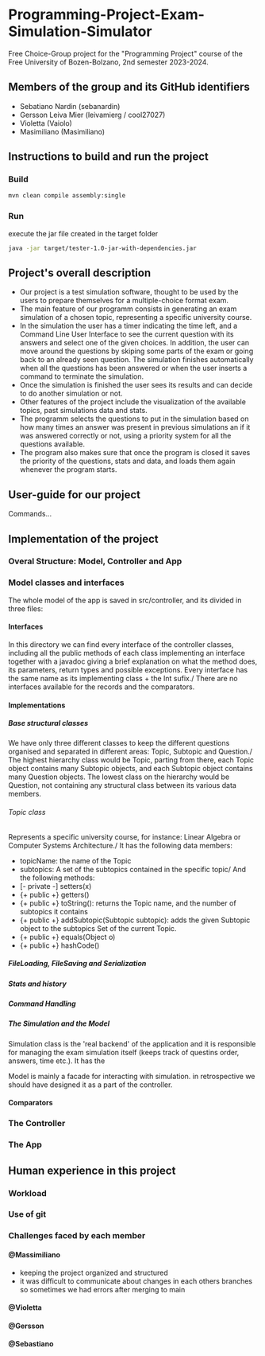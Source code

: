 # Programming-Project-Exam-Simulation-Simulator

Free Choice-Group project for the "Programming Project" course of the Free University of Bozen-Bolzano, 2nd semester 2023-2024.

## Members of the group and its GitHub identifiers

- Sebatiano Nardin (sebanardin)
- Gersson Leiva Mier (leivamierg / cool27027)
- Violetta (Vaiolo)
- Masimiliano (Masimiliano)

## Instructions to build and run the project

### Build

```bash
mvn clean compile assembly:single
```

### Run

execute the jar file created in the target folder

```bash
java -jar target/tester-1.0-jar-with-dependencies.jar 
```

## Project's overall description

- Our project is a test simulation software, thought to be used by the users to prepare themselves for a multiple-choice format exam.
- The main feature of our programm consists in generating an exam simulation of a chosen topic, representing a specific university course.
- In the simulation the user has a timer indicating the time left, and a Command Line User Interface to see the current question with its
  answers and select one of the given choices. In addition, the user can move around the questions by skiping some parts of the exam or going back to an already seen question.
  The simulation finishes automatically when all the questions has been answered or when the user inserts a command to terminate the simulation.
- Once the simulation is finished the user sees its results and can decide to do another simulation or not.
- Other features of the project include the visualization of the available topics, past simulations data and stats.
- The programm selects the questions to put in the simulation based on how many times an answer was present in previous simulations an if it was answered correctly or not, using a priority system for all the questions available.
- The program also makes sure that once the program is closed it saves the priority of the questions, stats and data, and loads them again whenever the program starts.

## User-guide for our project

Commands...

## Implementation of the project

### Overal Structure: Model, Controller and App

### Model classes and interfaces

The whole model of the app is saved in src/controller, and its divided in three files:

#### Interfaces

In this directory we can find every interface of the controller classes, including all the public methods of each class implementing an interface together with a javadoc giving a brief explanation on what the method does, its parameters, return types and possible exceptions. Every interface has the same name as its implementing class + the Int sufix./
There are no interfaces available for the records and the comparators.

#### Implementations

##### Base structural classes

We have only three different classes to keep the different questions organised and separated in different areas: Topic, Subtopic and Question./
The highest hierarchy class would be Topic, parting from there, each Topic object contains many Subtopic objects, and each Subtopic object contains many Question objects. The lowest class on the hierarchy would be Question, not containing any structural class between its various data members.

###### Topic class

Represents a specific university course, for instance: Linear Algebra or Computer Systems Architecture./
It has the following data members:

- topicName: the name of the Topic
- subtopics: A set of the subtopics contained in the specific topic/
  And the following methods:
- [- private -] setters(x)
- {+ public +} getters()
- {+ public +} toString(): returns the Topic name, and the number of subtopics it contains
- {+ public +} addSubtopic(Subtopic subtopic): adds the given Subtopic object to the subtopics Set of the current Topic.
- {+ public +} equals(Object o)
- {+ public +} hashCode()

##### FileLoading, FileSaving and Serialization

##### Stats and history

##### Command Handling

##### The Simulation and the Model

Simulation class is the 'real backend' of the application and it is responsible for managing the exam simulation itself (keeps track of questins order, answers, time etc.). It has the 

Model is mainly a facade for interacting with simulation. in retrospective we should have designed it as a part of the controller.



#### Comparators

### The Controller

### The App

## Human experience in this project

### Workload

### Use of git

### Challenges faced by each member

#### @MassimiIiano

- keeping the project organized and structured
- it was difficult to communicate about changes in each others branches so sometimes we had errors after merging to main

#### @Violetta

#### @Gersson

#### @Sebastiano
